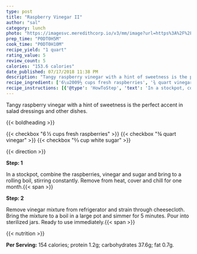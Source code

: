 ```yaml
---
type: post
title: "Raspberry Vinegar II"
author: "sal"
category: lunch
photo: "https://imagesvc.meredithcorp.io/v3/mm/image?url=https%3A%2F%2Fimages.media-allrecipes.com%2Fuserphotos%2F1124919.jpg"
prep_time: "P0DT0H5M"
cook_time: "P0DT0H10M"
recipe_yield: "1 quart"
rating_value: 5
review_count: 5
calories: "153.6 calories"
date_published: 07/17/2018 11:38 PM
description: "Tangy raspberry vinegar with a hint of sweetness is the perfect accent in salad dressings and other dishes."
recipe_ingredient: ['6\u2009½ cups fresh raspberries', '¾ quart vinegar', '⅔ cup white sugar']
recipe_instructions: [{'@type': 'HowToStep', 'text': 'In a stockpot, combine the raspberries, vinegar and sugar and bring to a rolling boil, stirring constantly.  Remove from heat, cover and chill for one month.\n'}, {'@type': 'HowToStep', 'text': 'Remove vinegar mixture from refrigerator and strain through cheesecloth.  Bring the mixture to a boil in a large pot and simmer for 5 minutes.  Pour into sterilized jars.  Ready to use immediately.\n'}]
---
```


Tangy raspberry vinegar with a hint of sweetness is the perfect accent in salad dressings and other dishes. 

{{< boldheading >}}

{{< checkbox "6 ½ cups fresh raspberries" >}}
{{< checkbox "¾ quart vinegar" >}}
{{< checkbox "⅔ cup white sugar" >}}


{{< direction >}}

**Step: 1**

In a stockpot, combine the raspberries, vinegar and sugar and bring to a rolling boil, stirring constantly.  Remove from heat, cover and chill for one month.{{< span >}}

**Step: 2**

Remove vinegar mixture from refrigerator and strain through cheesecloth.  Bring the mixture to a boil in a large pot and simmer for 5 minutes.  Pour into sterilized jars.  Ready to use immediately.{{< span >}}

{{< nutrition >}}

**Per Serving:** 154 calories; protein 1.2g; carbohydrates 37.6g; fat 0.7g.